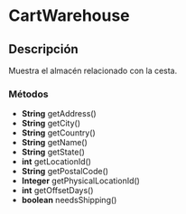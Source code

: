 # CartWarehouse

## Descripción

Muestra el almacén relacionado con la cesta.

### Métodos

- **String** getAddress()
- **String** getCity()
- **String** getCountry()
- **String** getName()
- **String** getState()
- **int** getLocationId()
- **String** getPostalCode()
- **Integer** getPhysicalLocationId()
- **int** getOffsetDays()
- **boolean** needsShipping()
